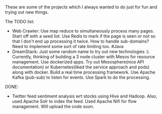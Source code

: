 These are some of the projects which I always wanted to do just for fun and trying out new things.

The TODO list:
- Web Crawler: Use map reduce to simultaneously process many pages. Start off with a seed list. Use Redis to mark if the page is seen or   not so that I don't end up processing it twice. How to handle sub-domains? Need to implement some sort of rate limiting too. #Java
- DreamStack: Just some random name to try out new technologies :). 
  Currently, thinking of building a 3 node cluster with Mesos for resource management. Use dockerized apps. Try out Mesosphere(nice API    documentation) or Kubernetes(liked the service approach and pods) along with docker.
  Build a real time processing framework. Use Apache Kafka (pub-sub) to listen for events. Use Spark to do the processing.

DONE:
- Twitter feed sentiment analysis wrt stocks using Hive and Hadoop. Also, used Apache Solr to index the feed.
  Used Apache Nifi for flow management.
Will upload the code soon.
